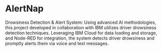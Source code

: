 # AlertNap
 Drowsiness Detection &amp; Alert System: Using advanced AI methodologies, this project developed in collaboration with IBM utilizes driver drowsiness detection techniques. Leveraging IBM Cloud for data loading and storage, and Node-RED for integration, the system detects driver drowsiness and promptly alerts them via voice and text messages.

